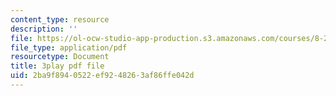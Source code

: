```yaml
---
content_type: resource
description: ''
file: https://ol-ocw-studio-app-production.s3.amazonaws.com/courses/8-20-introduction-to-special-relativity-january-iap-2021/2ba9f8940522ef9248263af86ffe042d_fW9ZyXvdCwE.pdf
file_type: application/pdf
resourcetype: Document
title: 3play pdf file
uid: 2ba9f894-0522-ef92-4826-3af86ffe042d
---
```

